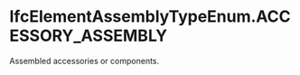 IfcElementAssemblyTypeEnum.ACCESSORY_ASSEMBLY
=============================================
Assembled accessories or components.


